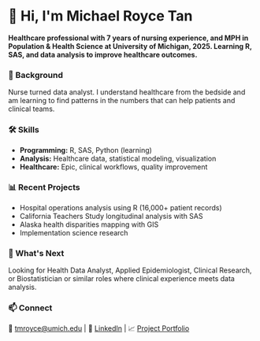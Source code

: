 # 👋 Hi, I'm Michael Royce Tan

**Healthcare professional with 7 years of nursing experience, and MPH in Population & Health Science at University of Michigan, 2025. Learning R, SAS, and data analysis to improve healthcare outcomes.**

### 🏥 Background

Nurse turned data analyst. I understand healthcare from the bedside and am learning to find patterns in the numbers that can help patients and clinical teams.

### 🛠️ Skills

- **Programming:** R, SAS, Python (learning)
- **Analysis:** Healthcare data, statistical modeling, visualization
- **Healthcare:** Epic, clinical workflows, quality improvement

### 📊 Recent Projects 

- Hospital operations analysis using R (16,000+ patient records)
- California Teachers Study longitudinal analysis with SAS
- Alaska health disparities mapping with GIS
- Implementation science research

### 🎯 What's Next

Looking for Health Data Analyst, Applied Epidemiologist, Clinical Research, or Biostatistician or similar roles where clinical experience meets data analysis.

### 📫 Connect

📧 [tmroyce@umich.edu](mailto:tmroyce@umich.edu) | 💼 [LinkedIn](linkedin.com/in/tmroyce) | 📈 [Project Portfolio](tmroyce.com/pub)
